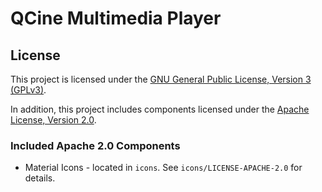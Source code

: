 # QCine Multimedia Player

## License

This project is licensed under the [GNU General Public License, Version 3 (GPLv3)](https://www.gnu.org/licenses/gpl-3.0.en.html).

In addition, this project includes components licensed under the [Apache License, Version 2.0](http://www.apache.org/licenses/LICENSE-2.0).

### Included Apache 2.0 Components

- Material Icons - located in `icons`. See `icons/LICENSE-APACHE-2.0` for details.
